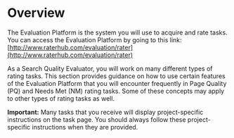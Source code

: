 # Overview

The Evaluation Platform is the system you will use to acquire and rate tasks. You can access the Evaluation Platform by going to this link: [http://www.raterhub.com/evaluation/rater](http://www.raterhub.com/evaluation/rater)

As a Search Quality Evaluator, you will work on many different types of rating tasks. This section provides guidance on how to use certain features of the Evaluation Platform that you will encounter frequently in Page Quality (PQ) and Needs Met (NM) rating tasks. Some of these concepts may apply to other types of rating tasks as well.

**Important:** Many tasks that you receive will display project-specific instructions on the task page. You should always follow these project-specific instructions when they are provided.
